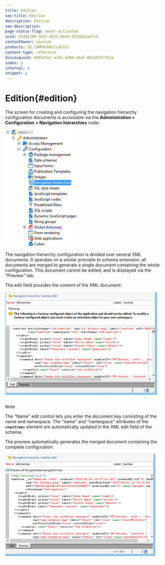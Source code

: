 ```yaml
---
title: Edition
seo-title: Edition
description: Edition
seo-description: 
page-status-flag: never-activated
uuid: 434d1109-3d22-4522-8eeb-9233ba2ae7cd
contentOwner: sauviat
products: SG_CAMPAIGN/CLASSIC
content-type: reference
discoiquuid: 6085d3a7-a195-4d98-a9af-001b825725cb
index: y
internal: n
snippet: y
---
```


# Edition{#edition}

The screen for creating and configuring the navigation hierarchy configuration documents is accessible via the **Administration > Configuration > Navigation hierarchies** node:

![](assets/d_ncs_integration_navigation_arbo.png)

The navigation hierarchy configuration is divided over several XML documents. It operates on a similar principle to schema extension: all documents are merged to generate a single document containing the whole configuration. This document cannot be edited, and is displayed via the "Preview" tab.

The edit field provides the content of the XML document:

![](assets/d_ncs_integration_navigation_edit.png)

>[!NOTE]
>
>The "Name" edit control lets you enter the document key consisting of the name and namespace. The "name" and "namespace" attributes of the **`<navtree>`** element are automatically updated in the XML edit field of the schema.

The preview automatically generates the merged document containing the complete configuration:

![](assets/d_ncs_integration_navigation_preview.png)

